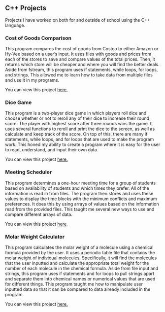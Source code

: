 ## C++ Projects
Projects I have worked on both for and outside of school using the C++ language.

### Cost of Goods Comparison 

This program compares the cost of goods from Costco to either Amazon or Hy-Vee based on a user’s input. It uses files with goods and prices from each of the stores to save and compare values of the total prices. Then, it returns which store will be cheaper and where you will find the better deals. Aside from fstream, this program uses if statements, while loops, for loops, and strings. This allowed me to learn how to take data from multiple files and use it in my programs.

You can view this project [here.](CostOfGoodsComparison.cpp)

### Dice Game

This program is a two-player dice game in which players roll dice and choose whether or not to reroll any of their dice to increase their round score. The player with highest score after three rounds wins the game. It uses several functions to reroll and print the dice to the screen, as well as calculate and keep track of the score. On top of this, there are many if statements, while loops, and for loops that are used to make the program work. This honed my ability to create a program where it is easy for the user to read, understand, and input their own data.

You can view this project [here.](DiceGame.cpp)

### Meeting Scheduler

This program determines a one-hour meeting time for a group of students based on availability of students and which times they prefer. All of the information is read in from files. The program then stores and uses these values to display the time blocks with the minimum conflicts and maximum preferences. It does this by using arrays of values based on the information read from the provided files. This taught me several new ways to use and compare different arrays of data.

You can view this project [here.](MeetingScheduler.cpp)

### Molar Weight Calculator

This program calculates the molar weight of a molecule using a chemical formula provided by the user. It uses a periodic table file that contains the molar weight of individual molecules. Specifically, it will find the molecules that the user inputted and calculate the appropriate total weight for the number of each molecule in the chemical formula. Aside from file input and strings, this program uses if statements and for loops to pull strings apart and separate them into chemical names or numerical values that are used for different things. This program taught me how to manipulate user inputted data so that it can be compared to data already included in the program.

You can view this project [here.](MolarWeightCalculator.cpp)
